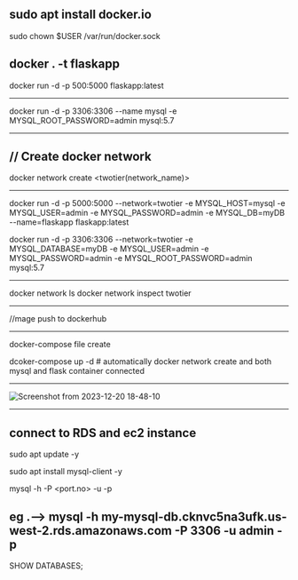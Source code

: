 sudo apt install docker.io
---
sudo chown $USER /var/run/docker.sock

docker . -t flaskapp
--------------
docker run -d -p 500:5000 flaskapp:latest

------------------------
docker run -d -p 3306:3306 --name mysql -e MYSQL_ROOT_PASSWORD=admin mysql:5.7

------------------------
// Create docker network
--
docker network create <twotier(network_name)>

------------------------
docker run -d -p 5000:5000 --network=twotier -e MYSQL_HOST=mysql -e MYSQL_USER=admin -e MYSQL_PASSWORD=admin -e MYSQL_DB=myDB --name=flaskapp flaskapp:latest

docker run -d -p 3306:3306 --network=twotier -e MYSQL_DATABASE=myDB -e MYSQL_USER=admin -e MYSQL_PASSWORD=admin -e MYSQL_ROOT_PASSWORD=admin mysql:5.7

------------------------
docker network ls
docker network inspect twotier

------------------------
//mage push to dockerhub

------------------------
docker-compose file create 

dcoker-compose up -d   # automatically docker network create and both mysql and flask container connected

------------------------

![Screenshot from 2023-12-20 18-48-10](https://github.com/Hemantjangir53/two-tier-flask-app/assets/146804084/ac1d91e6-3079-43a8-8105-ad4941415a0b)

------------------------------------------
connect to RDS and ec2 instance 
--------------
sudo apt update -y

sudo apt install mysql-client -y

mysql -h <endpoint address> -P <port.no> -u <username> -p

eg .--> mysql -h my-mysql-db.cknvc5na3ufk.us-west-2.rds.amazonaws.com -P 3306 -u admin -p
---
SHOW DATABASES;












